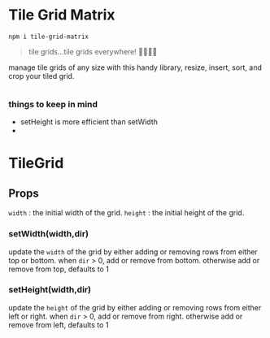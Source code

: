 # Tile Grid Matrix

`npm i tile-grid-matrix`


> tile grids...tile grids everywhere!
🤪🤭🧐🤯

manage tile grids of any size with this handy library, resize, insert, sort, and crop your tiled grid.


```javascript

```

### things to keep in mind
- setHeight is more efficient than setWidth
- 




# TileGrid

## Props
`width` : the initial width of the grid.
`height` : the initial height of the grid.


### setWidth(width,dir)
update the `width` of the grid by either adding or removing rows from either top or bottom. when `dir` > 0, add or remove from bottom. otherwise add or remove from top, defaults to 1

### setHeight(width,dir)
update the `height` of the grid by either adding or removing rows from either left or right. when `dir` > 0, add or remove from right. otherwise add or remove from left, defaults to 1